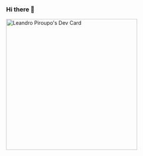 ### Hi there 👋
<a href="https://app.daily.dev/lepiroupo"><img src="https://api.daily.dev/devcards/v2/qgl4xl6JA58rNjjRv6AdG.png?type=default&r=qd5" width="356" alt="Leandro Piroupo's Dev Card"/></a>
<!--
**lepiroupo/lepiroupo** is a ✨ _special_ ✨ repository because its `README.md` (this file) appears on your GitHub profile.

Here are some ideas to get you started:

- 🔭 I’m currently working on ...
- 🌱 I’m currently learning ...
- 👯 I’m looking to collaborate on ...
- 🤔 I’m looking for help with ...
- 💬 Ask me about ...
- 📫 How to reach me: ...
- 😄 Pronouns: ...
- ⚡ Fun fact: ...
-->
